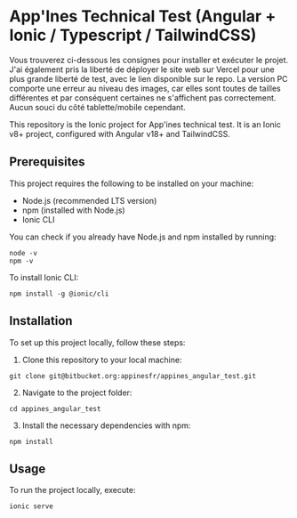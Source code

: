 
# App'Ines Technical Test (Angular + Ionic / Typescript / TailwindCSS)

Vous trouverez ci-dessous les consignes pour installer et exécuter le projet. J'ai également pris la liberté de déployer le site web sur Vercel pour une plus grande liberté de test, avec le lien disponible sur le repo. La version PC comporte une erreur au niveau des images, car elles sont toutes de tailles différentes et par conséquent certaines ne s'affichent pas correctement. Aucun souci du côté tablette/mobile cependant.

This repository is the Ionic project for App'ines technical test.
It is an Ionic v8+ project, configured with Angular v18+ and TailwindCSS.

## Prerequisites

This project requires the following to be installed on your machine:

- Node.js (recommended LTS version)
- npm (installed with Node.js)
- Ionic CLI

You can check if you already have Node.js and npm installed by running:

```
node -v
npm -v
```

To install Ionic CLI:

```
npm install -g @ionic/cli
```

## Installation

To set up this project locally, follow these steps:

1. Clone this repository to your local machine:

```
git clone git@bitbucket.org:appinesfr/appines_angular_test.git
```

2. Navigate to the project folder:

```
cd appines_angular_test
```

3. Install the necessary dependencies with npm:

```
npm install
```

## Usage

To run the project locally, execute:

```
ionic serve
```
